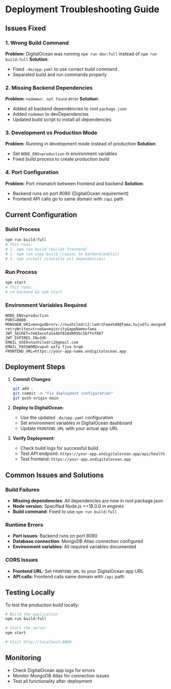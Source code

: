 # Deployment Troubleshooting Guide

## Issues Fixed

### 1. **Wrong Build Command**
**Problem**: DigitalOcean was running `npm run dev:full` instead of `npm run build:full`
**Solution**: 
- Fixed `.do/app.yaml` to use correct build command
- Separated build and run commands properly

### 2. **Missing Backend Dependencies**
**Problem**: `nodemon: not found` error
**Solution**: 
- Added all backend dependencies to root `package.json`
- Added `nodemon` to devDependencies
- Updated build script to install all dependencies

### 3. **Development vs Production Mode**
**Problem**: Running in development mode instead of production
**Solution**: 
- Set `NODE_ENV=production` in environment variables
- Fixed build process to create production build

### 4. **Port Configuration**
**Problem**: Port mismatch between frontend and backend
**Solution**: 
- Backend runs on port 8080 (DigitalOcean requirement)
- Frontend API calls go to same domain with `/api` path

## Current Configuration

### Build Process
```bash
npm run build:full
# This runs:
# 1. npm run build (builds frontend)
# 2. npm run copy-build (copies to backend/public)
# 3. npm install (installs all dependencies)
```

### Run Process
```bash
npm start
# This runs:
# cd backend && npm start
```

### Environment Variables Required
```
NODE_ENV=production
PORT=8080
MONGODB_URI=mongodb+srv://nushiledri2:ledriFama%40@fama.twjudfu.mongodb.net/?retryWrites=true&w=majority&appName=fama
JWT_SECRET=7e03acefa5a4bf818d005bc5b7fef067
JWT_EXPIRES_IN=24h
EMAIL_USER=nushiledri2@gmail.com
EMAIL_PASSWORD=vpvh wxfy fjna hrqm
FRONTEND_URL=https://your-app-name.ondigitalocean.app
```

## Deployment Steps

1. **Commit Changes**:
   ```bash
   git add .
   git commit -m "Fix deployment configuration"
   git push origin main
   ```

2. **Deploy to DigitalOcean**:
   - Use the updated `.do/app.yaml` configuration
   - Set environment variables in DigitalOcean dashboard
   - Update `FRONTEND_URL` with your actual app URL

3. **Verify Deployment**:
   - Check build logs for successful build
   - Test API endpoint: `https://your-app.ondigitalocean.app/api/health`
   - Test frontend: `https://your-app.ondigitalocean.app`

## Common Issues and Solutions

### Build Failures
- **Missing dependencies**: All dependencies are now in root package.json
- **Node version**: Specified Node.js >=18.0.0 in engines
- **Build command**: Fixed to use `npm run build:full`

### Runtime Errors
- **Port issues**: Backend runs on port 8080
- **Database connection**: MongoDB Atlas connection configured
- **Environment variables**: All required variables documented

### CORS Issues
- **Frontend URL**: Set `FRONTEND_URL` to your DigitalOcean app URL
- **API calls**: Frontend calls same domain with `/api` path

## Testing Locally

To test the production build locally:

```bash
# Build the application
npm run build:full

# Start the server
npm start

# Visit http://localhost:8080
```

## Monitoring

- Check DigitalOcean app logs for errors
- Monitor MongoDB Atlas for connection issues
- Test all functionality after deployment 